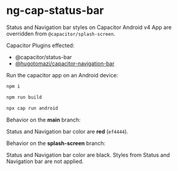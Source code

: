 # ng-cap-status-bar

Status and Navigation bar styles on Capacitor Android v4 App are overridden from `@capacitor/splash-screen`.

Capacitor Plugins effected:

- @capacitor/status-bar
- [@hugotomazi/capacitor-navigation-bar](https://github.com/hugotomazi/navigation-bar)

Run the capacitor app on an Android device:

```bash
npm i

npm run build

npx cap run android
```

Behavior on the **main** branch:

Status and Navigation bar color are **red** (`ef4444`).

Behavior on the **splash-screen** branch:

Status and Navigation bar color are black. Styles from Status and Navigation bar are not applied.
